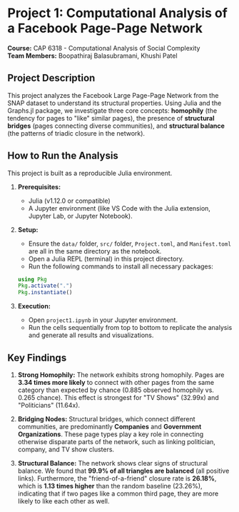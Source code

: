 # Project 1: Computational Analysis of a Facebook Page-Page Network

**Course:** CAP 6318 - Computational Analysis of Social Complexity  
**Team Members:** Boopathiraj Balasubramani, Khushi Patel



## Project Description

This project analyzes the Facebook Large Page-Page Network from the SNAP dataset to understand its structural properties. Using Julia and the Graphs.jl package, we investigate three core concepts: **homophily** (the tendency for pages to "like" similar pages), the presence of **structural bridges** (pages connecting diverse communities), and **structural balance** (the patterns of triadic closure in the network).



## How to Run the Analysis

This project is built as a reproducible Julia environment.

1.  **Prerequisites:**
    * Julia (v1.12.0 or compatible)
    * A Jupyter environment (like VS Code with the Julia extension, Jupyter Lab, or Jupyter Notebook).

2.  **Setup:**
    * Ensure the `data/` folder, `src/` folder, `Project.toml`, and `Manifest.toml` are all in the same directory as the notebook.
    * Open a Julia REPL (terminal) in this project directory.
    * Run the following commands to install all necessary packages:

    ```julia
    using Pkg
    Pkg.activate(".")
    Pkg.instantiate()
    ```

3.  **Execution:**
    * Open `project1.ipynb` in your Jupyter environment.
    * Run the cells sequentially from top to bottom to replicate the analysis and generate all results and visualizations.



## Key Findings

1.  **Strong Homophily:** The network exhibits strong homophily. Pages are **3.34 times more likely** to connect with other pages from the same category than expected by chance (0.885 observed homophily vs. 0.265 chance). This effect is strongest for "TV Shows" (32.99x) and "Politicians" (11.64x).

2.  **Bridging Nodes:** Structural bridges, which connect different communities, are predominantly **Companies** and **Government Organizations**. These page types play a key role in connecting otherwise disparate parts of the network, such as linking politician, company, and TV show clusters.

3.  **Structural Balance:** The network shows clear signs of structural balance. We found that **99.9% of all triangles are balanced** (all positive links). Furthermore, the "friend-of-a-friend" closure rate is **26.18%**, which is **1.13 times higher** than the random baseline (23.26%), indicating that if two pages like a common third page, they are more likely to like each other as well.
